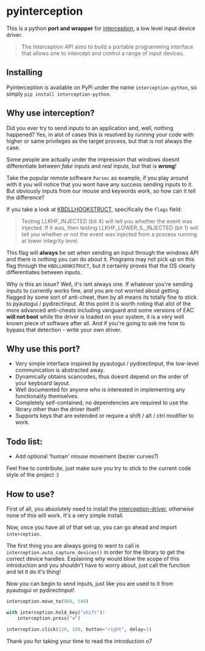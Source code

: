 # pyinterception
This is a python **port and wrapper** for [interception][c_ception], a low level input device driver.

> The Interception API aims to build a portable programming interface that allows one to intercept and control a range of input devices.

## Installing
Pyinterception is available on PyPi under the name `interception-python`, so simply `pip install interception-python`.

## Why use interception?
Did you ever try to send inputs to an application and, well, nothing happened? Yes, in alot of cases this is resolved by running your code with higher or same privileges as the target process, but that is not always the case.

Some people are actually under the impression that windows doesnt differentiate between *fake* inputs and *real* inputs, but that is **wrong**!

Take the popular remote software `Parsec` as example, if you play around with it you will notice that you wont have any success sending inputs to it. But obviously inputs from our mouse and keywords work, so how can it tell the difference?

If you take a look at [KBDLLHOOKSTRUCT][kbdllhook], specifically the `flags` field:
> Testing LLKHF_INJECTED (bit 4) will tell you whether the event was injected. If it was, then testing LLKHF_LOWER_IL_INJECTED (bit 1) will tell you whether or not the event was injected from a process running at lower integrity level.

This flag will **always** be set when sending an input through the windows API and there is nothing you can do about it. Programs may not pick up on this flag through the `KBDLLHOOKSTRUCT`, but it certainly proves that the OS clearly differentiates between inputs. 

Why is this an issue? Well, it's isnt always one. If whatever you're sending inputs to currently works fine, and you are not worried about getting flagged by some sort of anti-cheat, then by all means its totally fine to stick to pyautogui / pydirectinput.
At this point it is worth noting that alot of the more advanced anti-cheats including vanguard and some versions of EAC **will not boot** while the driver is loaded on your system, it is a very well known piece of software after all.
And if you're going to ask me how to bypass that detection - write your own driver.

## Why use this port?
- Very simple interface inspired by pyautogui / pydirectinput, the low-level communication is abstracted away.
- Dynamically obtains scancodes, thus doesnt depend on the order of your keyboard layout.
- Well documented for anyone who is interested in implementing any functionality themselves.
- Completely self-contained, no dependencies are required to use the library other than the driver itself!
- Supports keys that are extended or require a shift / alt / ctrl modifier to work.
## Todo list:
- Add optional 'human' mouse movement (bezier curves?)

Feel free to contribute, just make sure you try to stick to the current code style of the project :) 

## How to use?
First of all, you absolutely need to install the [interception-driver][c_ception], otherwise none of this will work. It's a very simple install.

Now, once you have all of that set up, you can go ahead and import `interception`. 

The first thing you are always going to want to call is `interception.auto_capture_devices()` in order for the library to get the correct device handles.
Explaining why would blow the scope of this introduction and you shouldn't have to worry about, just call the function and let it do it's thing!

Now you can begin to send inputs, just like you are used to it from pyautogui or pydirectinput!
```py
interception.move_to(960, 540)

with interception.hold_key("shift"):
    interception.press("a")

interception.click(120, 160, button="right", delay=1)
```
Thank you for taking your time to read the introduction o7

[c_ception]: https://github.com/oblitum/Interception
[kbdllhook]: https://learn.microsoft.com/en-us/windows/win32/api/winuser/ns-winuser-kbdllhookstruct?redirectedfrom=MSDN
